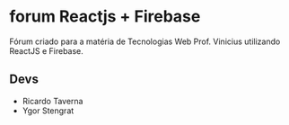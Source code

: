 # forum Reactjs + Firebase

Fórum criado para a matéria de
Tecnologias Web Prof. Vinicius
utilizando ReactJS e Firebase.

## Devs
- Ricardo Taverna
- Ygor Stengrat
